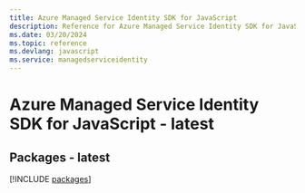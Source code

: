 ```yaml
---
title: Azure Managed Service Identity SDK for JavaScript
description: Reference for Azure Managed Service Identity SDK for JavaScript
ms.date: 03/20/2024
ms.topic: reference
ms.devlang: javascript
ms.service: managedserviceidentity
---
```

# Azure Managed Service Identity SDK for JavaScript - latest
## Packages - latest
[!INCLUDE [packages](managed-service-identity-index.md)]